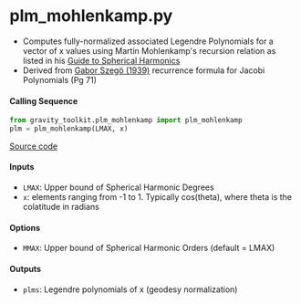 plm_mohlenkamp.py
=================

- Computes fully-normalized associated Legendre Polynomials for a vector of x values using Martin Mohlenkamp's recursion relation as listed in his [Guide to Spherical Harmonics](http://www.ohiouniversityfaculty.com/mohlenka/research/uguide.pdf)
- Derived from [Gabor Szeg&ouml; (1939)](https://people.math.osu.edu/nevai.1/AT/SZEGO/szego=szego1975=ops=OCR.pdf) recurrence formula for Jacobi Polynomials (Pg 71)


#### Calling Sequence
```python
from gravity_toolkit.plm_mohlenkamp import plm_mohlenkamp
plm = plm_mohlenkamp(LMAX, x)
```
[Source code](https://github.com/tsutterley/read-GRACE-harmonics/blob/main/gravity_toolkit/plm_mohlenkamp.py)

#### Inputs
- `LMAX`: Upper bound of Spherical Harmonic Degrees
- `x`: elements ranging from -1 to 1. Typically cos(theta), where theta is the colatitude in radians

#### Options
- `MMAX`: Upper bound of Spherical Harmonic Orders (default = LMAX)

#### Outputs
- `plms`: Legendre polynomials of x (geodesy normalization)
